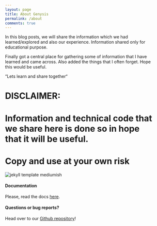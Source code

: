 ```yaml
---
layout: page
title: About Genysis
permalink: /about
comments: true
---
```


<div class="row justify-content-between">
<div class="col-md-8 pr-5">

<p>In this blog posts, we will share the information which we had learned/explored and also our experience. Information shared only for educational purpose.</p>

<p>Finally got a central place for gathering some of information that I have learned and came across. Also added the things that I often forget.
Hope this would be useful.

“Lets learn and share together“

# DISCLAIMER:
# Information and technical code that we share here is done so in hope that it will be useful.
# Copy and use at your own risk 
</p>

<p class="mb-5"><img class="shadow-lg" src="{{site.baseurl}}/assets/images/mediumish-jekyll-template.png" alt="jekyll template mediumish" /></p>
<h4>Documentation</h4>

<p>Please, read the docs <a href="https://bootstrapstarter.com/bootstrap-templates/template-mediumish-bootstrap-jekyll/">here</a>.</p>

<h4>Questions or bug reports?</h4>

<p>Head over to our <a href="https://github.com/wowthemesnet/mediumish-theme-jekyll">Github repository</a>!</p>

</div>

<!-- <div class="col-md-4">

<div class="sticky-top sticky-top-80">
<h5>Buy me a coffee</h5>

<p>Thank you for your support! Your donation helps me to maintain and improve <a target="_blank" href="https://github.com/wowthemesnet/mediumish-theme-jekyll">Mediumish <i class="fab fa-github"></i></a>.</p>

<a target="_blank" href="https://www.wowthemes.net/donate/" class="btn btn-danger">Buy me a coffee</a> <a target="_blank" href="https://bootstrapstarter.com/bootstrap-templates/template-mediumish-bootstrap-jekyll/" class="btn btn-warning">Documentation</a>

</div>
</div> -->
</div>
